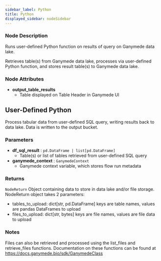 ```yaml
---
sidebar_label: Python
title: Python
displayed_sidebar: nodeSidebar
---
```


### Node Description

Runs user-defined Python function on results of query on Ganymede data lake.

Retrieves table(s) from Ganymede data lake, processes via user-defined Python function,
and stores result table(s) to Ganymede data lake.

### Node Attributes

- **output_table_results**
  - Table displayed on Table Header in Ganymede UI

## User-Defined Python

Process tabular data from user-defined SQL query, writing results back to data lake.  Data
is written to the output bucket.

### Parameters

- **df_sql_result** : `pd.DataFrame | list[pd.DataFrame]`
    - Table(s) or list of tables retrieved from user-defined SQL query
- **ganymede_context** : `GanymedeContext`
    - Ganymede context variable, which stores flow run metadata

### Returns

`NodeReturn`
  Object containing data to store in data lake and/or file storage.  NodeReturn object takes
  2 parameters:
  - tables_to_upload: dict[str, pd.DataFrame]
    keys are table names, values are pandas DataFrames to upload
  - files_to_upload: dict[str, bytes]
    keys are file names, values are file data to upload

### Notes

Files can also be retrieved and processed using the list_files and retrieve_files functions.
Documentation on these functions can be found at https://docs.ganymede.bio/sdk/GanymedeClass